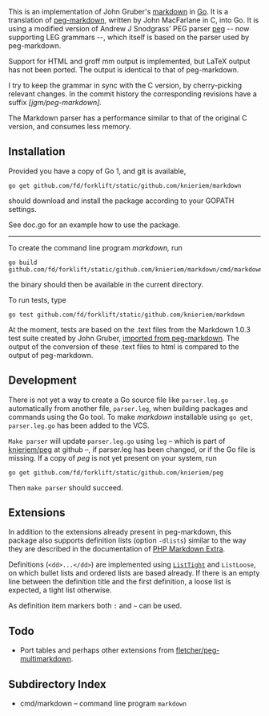 This is an implementation of John Gruber's [markdown][] in
[Go][].  It is a translation of [peg-markdown][], written by
John MacFarlane in C, into Go.  It is using a modified version
of Andrew J Snodgrass' PEG parser [peg][] -- now supporting
LEG grammars --, which itself is based on the parser used
by peg-markdown.

[markdown]: http://daringfireball.net/projects/markdown/
[peg-markdown]: https://github.com/fd/forklift/static/github.com/jgm/peg-markdown
[peg]: https://github.com/fd/forklift/static/github.com/pointlander/peg
[Go]: http://golang.org/

Support for HTML and groff mm output is implemented, but LaTeX
output has not been ported. The output is identical
to that of peg-markdown.

I try to keep the grammar in sync with the C version, by
cherry-picking relevant changes. In the commit history the
corresponding revisions have a suffix *[jgm/peg-markdown].*

The Markdown parser has a performance similar to that of 
the original C version, and consumes less memory.

## Installation

Provided you have a copy of Go 1, and git is available,

	go get github.com/fd/forklift/static/github.com/knieriem/markdown

should download and install the package according to
your GOPATH settings.

See doc.go for an example how to use the package.

---

To create the command line program *markdown,* run

	go build github.com/fd/forklift/static/github.com/knieriem/markdown/cmd/markdown

the binary should then be available in the current directory.

To run tests, type

	go test github.com/fd/forklift/static/github.com/knieriem/markdown

At the moment, tests are based on the .text files from the
Markdown 1.0.3 test suite created by John Gruber, [imported from
peg-markdown][testsuite]. The output of the conversion of these
.text files to html is compared to the output of peg-markdown.

[testsuite]: https://github.com/fd/forklift/static/github.com/jgm/peg-markdown/tree/master/MarkdownTest_1.0.3

## Development

There is not yet a way to create a Go source file like
`parser.leg.go` automatically from another file, `parser.leg`,
when building packages and commands using the Go tool.  To make
*markdown* installable using `go get`, `parser.leg.go` has
been added to the VCS.

`Make parser` will update `parser.leg.go` using `leg` – which
is part of [knieriem/peg][] at github –, if parser.leg has
been changed, or if the Go file is missing. If a copy of *peg*
is not yet present on your system, run

	go get github.com/fd/forklift/static/github.com/knieriem/peg

Then `make parser` should succeed.

[knieriem/peg]: https://github.com/fd/forklift/static/github.com/knieriem/peg


## Extensions

In addition to the extensions already present in peg-markdown,
this package also supports definition lists (option `-dlists`)
similar to the way they are described in the documentation of
[PHP Markdown Extra][].

Definitions (`<dd>...</dd>`) are implemented using [`ListTight`][ListTight]
and `ListLoose`, on which bullet lists and ordered lists are based
already. If there is an empty line between the definition title and
the first definition, a loose list is expected, a tight list otherwise.

As definition item markers both `:` and `~` can be used.

[PHP Markdown Extra]: http://michelf.com/projects/php-markdown/extra/#def-list
[ListTight]: https://github.com/fd/forklift/static/github.com/knieriem/markdown/blob/master/parser.leg#L191


## Todo

*	Port tables and perhaps other extensions from [fletcher/peg-multimarkdown][mmd].

## Subdirectory Index

*	cmd/markdown	– command line program `markdown`

[mmd]: https://github.com/fd/forklift/static/github.com/fletcher/peg-multimarkdown
